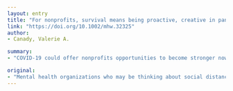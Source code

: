 ```yaml
---
layout: entry
title: "For nonprofits, survival means being proactive, creative in pandemic wake"
link: "https://doi.org/10.1002/mhw.32325"
author:
- Canady, Valerie A.

summary:
- "COVID-19 could offer nonprofits opportunities to become stronger now, along with new nonprofit business models. The new reality could offer organizations opportunities to be stronger now. Those who may be thinking about social distancing and other threats to their nonprofit organizations should think again, according to the CEO of the Mental Health Association Oklahoma (MHA Oklahoma) The new real reality presented by COVID-19 could give nonprofits the opportunity to become more powerful. New business models could offer new opportunities for nonprofits and shutter services. Mental health organizations could be thinking again, and the potential need to shutter services, and create new business models, CEO says. the new reality."

original:
- "Mental health organizations who may be thinking about social distancing and other threats to their nonprofit organizations, and the possible need to shutter services, should think again, according to the CEO of the Mental Health Association Oklahoma (MHA Oklahoma). The new reality presented by COVID-19 could offer nonprofits opportunities to become stronger now, along with the creation of new nonprofit business models."
---
```


